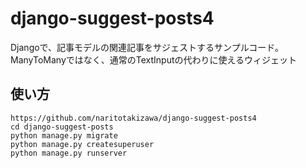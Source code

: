 # django-suggest-posts4
Djangoで、記事モデルの関連記事をサジェストするサンプルコード。ManyToManyではなく、通常のTextInputの代わりに使えるウィジェット

## 使い方
```
https://github.com/naritotakizawa/django-suggest-posts4
cd django-suggest-posts
python manage.py migrate
python manage.py createsuperuser
python manage.py runserver
```
